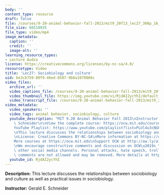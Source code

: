 ```yaml
---
body: ''
content_type: resource
draft: false
file: /courses/9-20-animal-behavior-fall-2013/mit9_20f13_lec27_360p_16_9.mp4
file_size: 66510935
file_type: video/mp4
image_metadata:
  caption: ''
  credit: ''
  image-alt: ''
learning_resource_types:
- Lecture Audio
license: https://creativecommons.org/licenses/by-nc-sa/4.0/
resourcetype: Video
title: 'Lec27: Sociobiology and culture'
uid: be3cb759-80f9-46ed-8507-9b6a1070866c
video_files:
  archive_url: ''
  video_captions_file: /courses/9-20-animal-behavior-fall-2013/mit9_20f13_lec27_captions.vtt
  video_thumbnail_file: https://img.youtube.com/vi/RjdAI2ycYhI/default.jpg
  video_transcript_file: /courses/9-20-animal-behavior-fall-2013/mit9_20f13_lec27_transcript.pdf
video_metadata:
  video_speakers: ''
  video_tags: animal behavior, sociobiology, culture
  youtube_description: "MIT 9.20 Animal Behavior Fall 2013\nInstructor: Gerald E.\
    \ Schneider\n\nView the complete course: https://ocw.mit.edu/courses/9-20-animal-behavior-fall-2013/\n\
    YouTube Playlist: https://www.youtube.com/playlist?list=PLUl4u3cNGP63TbPEWYEKOq8yAN8mEP_5O\n\
    \nThis lecture discusses the relationships between sociobiology and culture.\n\
    \nLicense: Creative Commons BY-NC-SA\nMore information at https://ocw.mit.edu/terms\n\
    More courses at https://ocw.mit.edu\nSupport OCW at http://ow.ly/a1If50zVRlQ\n\
    \nWe encourage constructive comments and discussion on OCW\u2019s YouTube and\
    \ other social media channels. Personal attacks, hate speech, trolling, and inappropriate\
    \ comments are not allowed and may be removed. More details at https://ocw.mit.edu/comments."
  youtube_id: RjdAI2ycYhI
---
```

**Description:** This lecture discusses the relationships between sociobiology and culture as well as practical issues in sociobiology.

**Instructor:** Gerald E. Schneider